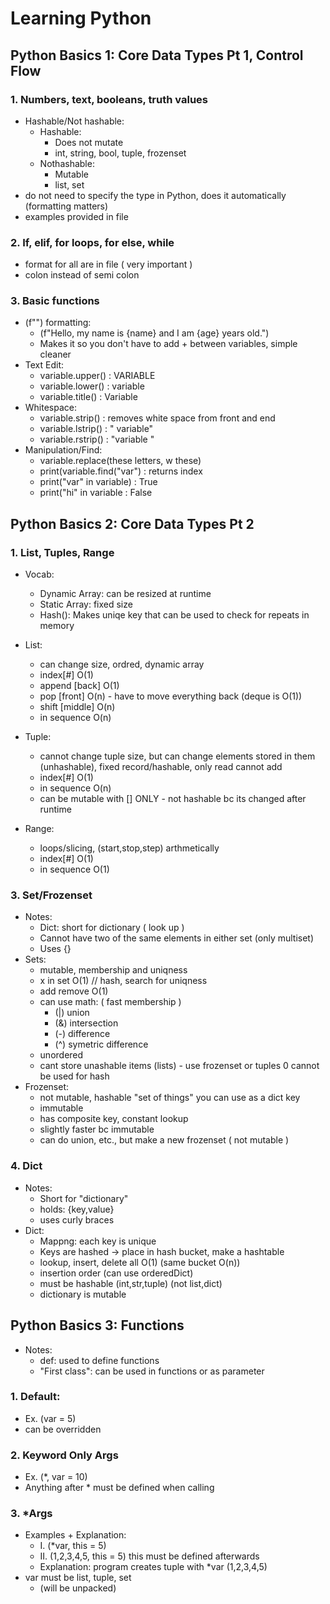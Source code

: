 # Learning Python

## Python Basics 1: Core Data Types Pt 1, Control Flow

### 1. Numbers, text, booleans, truth values
- Hashable/Not hashable:
   - Hashable:
      - Does not mutate
      - int, string, bool, tuple, frozenset
   - Nothashable:
      - Mutable
      - list, set
- do not need to specify the type in Python, does it automatically (formatting matters)
- examples provided in file

### 2. If, elif, for loops, for else, while
- format for all are in file ( very important )
- colon instead of semi colon 

### 3. Basic functions
- (f"") formatting:
   - (f"Hello, my name is {name} and I am {age} years old.")
   - Makes it so you don't have to add + between variables, simple cleaner
- Text Edit:
   - variable.upper() : VARIABLE
   - variable.lower() : variable
   - variable.title() : Variable
- Whitespace:
   - variable.strip() : removes white space from front and end
   - variable.lstrip() : "    variable"
   - variable.rstrip() : "variable    "
- Manipulation/Find:
   - variable.replace(these letters, w these)
   - print(variable.find("var") : returns index
   - print("var" in variable) : True
   - print("hi" in variable : False

## Python Basics 2: Core Data Types Pt 2

### 1. List, Tuples, Range
- Vocab:
   - Dynamic Array: can be resized at runtime
   - Static Array: fixed size
   - Hash(): Makes uniqe key that can be used to check for repeats in memory

- List:
    - can change size, ordred, dynamic array
    - index[#] O(1)
    - append [back] O(1)
    - pop [front] O(n) - have to move everything back (deque is O(1))
    - shift [middle] O(n)
    - in sequence O(n)
- Tuple:
    - cannot change tuple size, but can change elements stored in them (unhashable), fixed record/hashable, only read cannot add
    - index[#] O(1)
    - in sequence O(n)
    - can be mutable with [] ONLY - not hashable bc its changed after runtime
- Range:
    - loops/slicing, (start,stop,step) arthmetically
    - index[#] O(1)
    - in sequence O(1)

### 3. Set/Frozenset
- Notes:
  - Dict: short for dictionary ( look up )
  - Cannot have two of the same elements in either set (only multiset)
  - Uses {}
- Sets:
    - mutable, membership and uniqness
    - x in set O(1) // hash, search for uniqness
    - add remove O(1)
    - can use math:   ( fast membership )
        - (|) union
        - (&) intersection
        - (-) difference
        - (^) symetric difference
    - unordered
    - cant store unashable items (lists) - use frozenset or tuples
    0 cannot be used for hash
- Frozenset:
    - not mutable, hashable "set of things" you can use as a dict key
    - immutable
    - has composite key, constant lookup
    - slightly faster bc immutable
    - can do union, etc., but make a new frozenset ( not mutable )  

### 4. Dict
- Notes:
    - Short for "dictionary"
    - holds: {key,value}
    - uses curly braces
- Dict:
    - Mappng: each key is unique
    - Keys are hashed -> place in hash bucket, make a hashtable
    - lookup, insert, delete all O(1) (same bucket O(n))
    - insertion order (can use orderedDict)
    - must be hashable (int,str,tuple) (not list,dict)
    - dictionary is mutable

## Python Basics 3: Functions
- Notes:
   - def: used to define functions
   - "First class": can be used in functions or as parameter
 
### 1. Default: 
- Ex. (var = 5)
- can be overridden

### 2. Keyword Only Args
- Ex. (*, var = 10)
- Anything after * must be defined when calling

### 3. *Args
- Examples + Explanation:
   - I. (*var, this = 5)
   - II. (1,2,3,4,5, this = 5) this must be defined afterwards
   - Explanation: program creates tuple with *var (1,2,3,4,5) 
- var must be list, tuple, set
   - (will be unpacked)

